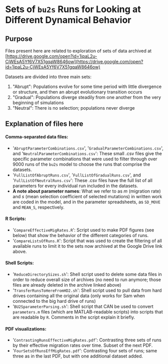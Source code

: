 # Sets of `bu2s` Runs for Looking at Different Dynamical Behavior

## Purpose
Files present here are related to exploration of sets of data archived at [https://drive.google.com/open?id=1ipaL2u-CjWEsA5Yf6V7X51gqaW8646ow](https://drive.google.com/open?id=1ipaL2u-CjWEsA5Yf6V7X51gqaW8646ow)

Datasets are divided into three main sets:

1. "Abrupt": Populations evolve for some time period with little divergence or structure, and then an abrupt evolutionary transition occurs
2. "Gradual": Populations diverge steadily from one another from the very beginning of simulations
3. "Neutral": There is no selection; populations never diverge

## Explanation of files here

#### Comma-separated data files:
+ '`AbruptParameterCombinations.csv`', '`GradualParameterCombinations.csv`', and '`NeutralParameterCombinations.csv`':  These small .csv files give the specific parameter combinations that were used to filter through over 9000 runs of the `bu2s` model to choose the runs that comprise the datasets.
+ '`FullListOfAbruptRuns.csv`', '`FullListOfGradualRuns.csv`', and '`FullListOfNeutralRuns.csv`': These .csv files have the full list of all parameters for every individual run included in the datasets.
+ **A note about parameter names**:  What we refer to as _m_ (migration rate) and _s_ (mean selection coefficient of selected mutations) in written work are coded in the model, and in the parameter spreadsheets, as `SD_MOVE` and `MEAN_S`, respectively.

#### R Scripts:
+ '`CompareEffectiveMigRates.R`': Script used to make PDF figures (see below) that show the behavior of the different categories of runs.
+ '`CompareListsOfRuns.R`': Script that was used to create the filtering of all available runs to limit it to the sets now archived at the Google Drive link above.

#### Shell Scripts:
+ '`ReduceDirectorySizes.sh`': Shell script used to delete some data files in order to reduce overall size of archives (no need to run anymore; those files are already deleted in the archive linked above)
+ '`TransferRunsToHereFromHD2.sh`':  Shell script used to pull data from hard drives containing all the original data (only works for Sam when connected to the big hard drive of runs)
+ '`BU2SparameterParsing.sh`': Shell script that CAN be used to convert `parameters.m` files (which are MATLAB-readable scripts) into scripts that are readable by `R`.  Comments in the script explain it briefly.  

#### PDF visualizations:
+ '`ContrastingRunsEffectiveMigRates.pdf`': Contrasting three sets of runs by their effective migration rates over time.  Subset of the next PDF.
+ '`FourSetsOfRunsEffMigRates.pdf`': Contrasting four sets of runs; same three as in the last PDF, but with one additional dataset added.
